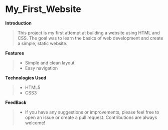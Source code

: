 # My_First_Website

**Introduction**

> This project is my first attempt at building a website using HTML and CSS. The goal was to learn the basics of web development and create a simple, static website.

**Features**

> - Simple and clean layout </br>
> - Easy navigation

**Technologies Used**

> - HTML5 </br>
> - CSS3

**FeedBack**

> - If you have any suggestions or improvements, please feel free to open an issue or create a pull request. Contributions are always welcome!
